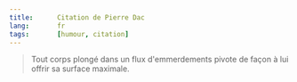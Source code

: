 ```yaml
--- 
title:      Citation de Pierre Dac 
lang:       fr 
tags:       [humour, citation]
---
```


> Tout corps plongé dans un flux d'emmerdements pivote de façon à lui offrir sa surface maximale.
